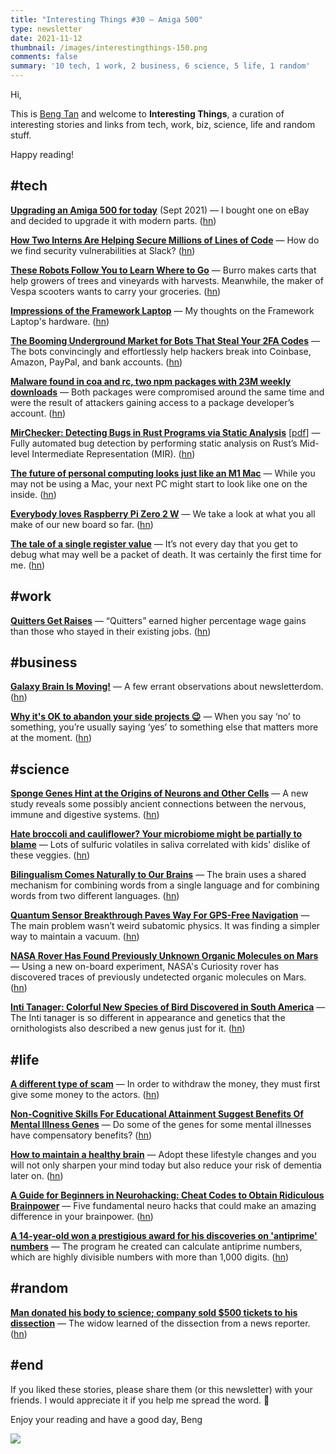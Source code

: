 ```yaml
---
title: "Interesting Things #30 — Amiga 500"
type: newsletter
date: 2021-11-12
thumbnail: /images/interestingthings-150.png
comments: false
summary: '10 tech, 1 work, 2 business, 6 science, 5 life, 1 random'
---
```


Hi,

This is [Beng Tan](https://bengtan.com/about/) and welcome to **Interesting Things**, a curation of interesting stories and links from tech, work, biz, science, life and random stuff.

Happy reading!


## #tech

**[Upgrading an Amiga 500 for today](https://benjamin.computer/posts/2021-09-30-amiga-upgrade.html?utm_source=bengtan.com/interesting-things/030)** (Sept 2021) — I bought one on eBay and decided to upgrade it with modern parts. ([hn](https://news.ycombinator.com/item?id=29125839))

**[How Two Interns Are Helping Secure Millions of Lines of Code](https://slack.engineering/how-two-interns-are-helping-secure-millions-of-lines-of-code/?utm_source=bengtan.com/interesting-things/030)** —  How do we find security vulnerabilities at Slack? ([hn](https://news.ycombinator.com/item?id=29112880))

**[These Robots Follow You to Learn Where to Go](https://www.wired.com/story/robots-follow-learn-where-go/?utm_source=bengtan.com/interesting-things/030)** — Burro makes carts that help growers of trees and vineyards with harvests. Meanwhile, the maker of Vespa scooters wants to carry your groceries. ([hn](https://news.ycombinator.com/item?id=29131300))

**[Impressions of the Framework Laptop](https://maxleiter.com/blog/framework?utm_source=bengtan.com/interesting-things/030)** — My thoughts on the Framework Laptop's hardware. ([hn](https://news.ycombinator.com/item?id=29102216))

**[The Booming Underground Market for Bots That Steal Your 2FA Codes](https://www.vice.com/en/article/y3vz5k/booming-underground-market-bots-2fa-otp-paypal-amazon-bank-apple-venmo?utm_source=bengtan.com/interesting-things/030)** — The bots convincingly and effortlessly help hackers break into Coinbase, Amazon, PayPal, and bank accounts. ([hn](https://news.ycombinator.com/item?id=29102825))

**[Malware found in coa and rc, two npm packages with 23M weekly downloads](https://therecord.media/malware-found-in-coa-and-rc-two-npm-packages-with-23m-weekly-downloads/?utm_source=bengtan.com/interesting-things/030)** — Both packages were compromised around the same time and were the result of attackers gaining access to a package developer’s account. ([hn](https://news.ycombinator.com/item?id=29128794))

**[MirChecker: Detecting Bugs in Rust Programs via Static Analysis](https://mssun.me/research/ccs21mirchecker.html?utm_source=bengtan.com/interesting-things/030)** [[pdf](https://www.cse.cuhk.edu.hk/~cslui/PUBLICATION/CCS2021.pdf?utm_source=bengtan.com/interesting-things/030)] —  Fully automated bug detection by performing static analysis on Rust’s Mid-level Intermediate Representation (MIR). ([hn](https://news.ycombinator.com/item?id=29105468))

**[The future of personal computing looks just like an M1 Mac](https://www.zdnet.com/article/the-future-of-personal-computing-looks-just-like-a-m1-mac/?utm_source=bengtan.com/interesting-things/030)** — While you may not be using a Mac, your next PC might start to look like one on the inside. ([hn](https://news.ycombinator.com/item?id=29099059))

**[Everybody loves Raspberry Pi Zero 2 W](https://www.raspberrypi.com/news/everybody-loves-raspberry-pi-zero-2-w/?utm_source=bengtan.com/interesting-things/030)** — We take a look at what you all make of our new board so far. ([hn](https://news.ycombinator.com/item?id=29093097))

**[The tale of a single register value](https://blog.cloudflare.com/the-tale-of-a-single-register-value/?utm_source=bengtan.com/interesting-things/030)** — It’s not every day that you get to debug what may well be a packet of death. It was certainly the first time for me. ([hn](https://news.ycombinator.com/item?id=29096207))


## #work

**[Quitters Get Raises](https://ritholtz.com/2021/11/quitters-get-raises/?utm_source=bengtan.com/interesting-things/030)** — “Quitters” earned higher percentage wage gains than those who stayed in their existing jobs. ([hn](https://news.ycombinator.com/item?id=29123133))


## #business

**[Galaxy Brain Is Moving!](https://warzel.substack.com/p/galaxy-brain-is-moving?utm_source=bengtan.com/interesting-things/030)** —  A few errant observations about newsletterdom. ([hn](https://news.ycombinator.com/item?id=29093831))

**[Why it's OK to abandon your side projects 😉](https://buttondown.email/bhupesh/archive/why-its-ok-to-abandon-your-side-projects/?utm_source=bengtan.com/interesting-things/030)** — When you say ‘no’ to something, you’re usually saying ‘yes’ to something else that matters more at the moment. ([hn](https://news.ycombinator.com/item?id=29097569))


## #science

**[Sponge Genes Hint at the Origins of Neurons and Other Cells](https://www.quantamagazine.org/sponge-genes-hint-at-the-origins-of-neurons-and-other-cells-20211104/?utm_source=bengtan.com/interesting-things/030)** — A new study reveals some possibly ancient connections between the nervous, immune and digestive systems. ([hn](https://news.ycombinator.com/item?id=29110491))

**[Hate broccoli and cauliflower? Your microbiome might be partially to blame](https://arstechnica.com/science/2021/11/hate-broccoli-and-cauliflower-your-microbiome-might-be-partially-to-blame/?utm_source=bengtan.com/interesting-things/030)** — Lots of sulfuric volatiles in saliva correlated with kids' dislike of these veggies. ([hn](https://news.ycombinator.com/item?id=29098598))

**[Bilingualism Comes Naturally to Our Brains](https://www.nyu.edu/about/news-publications/news/2021/november/bilingualism-comes-naturally-to-our-brains.html?utm_source=bengtan.com/interesting-things/030)** —  The brain uses a shared mechanism for combining words from a single language and for combining words from two different languages. ([hn](https://news.ycombinator.com/item?id=29113981))

**[Quantum Sensor Breakthrough Paves Way For GPS-Free Navigation](https://www.defenseone.com/technology/2021/11/quantum-sensor-breakthrough-paves-way-gps-free-navigation/186578/?utm_source=bengtan.com/interesting-things/030)** — The main problem wasn’t weird subatomic physics. It was finding a simpler way to maintain a vacuum. ([hn](https://news.ycombinator.com/item?id=29101890))

**[NASA Rover Has Found Previously Unknown Organic Molecules on Mars](https://www.sciencealert.com/curiosity-finds-new-organic-molecules-on-mars-in-an-unexpected-place?utm_source=bengtan.com/interesting-things/030)** — Using a new on-board experiment, NASA's Curiosity rover has discovered traces of previously undetected organic molecules on Mars. ([hn](https://news.ycombinator.com/item?id=29122365))

**[Inti Tanager: Colorful New Species of Bird Discovered in South America](http://www.sci-news.com/biology/inti-tanager-heliothraupis-oneilli-10232.html?utm_source=bengtan.com/interesting-things/030)** — The Inti tanager is so different in appearance and genetics that the ornithologists also described a new genus just for it. ([hn](https://news.ycombinator.com/item?id=29102324))


## #life

**[A different type of scam](https://splashdot.github.io/scam1/?utm_source=bengtan.com/interesting-things/030)** — In order to withdraw the money, they must first give some money to the actors. ([hn](https://news.ycombinator.com/item?id=29099951))

**[Non-Cognitive Skills For Educational Attainment Suggest Benefits Of Mental Illness Genes](https://astralcodexten.substack.com/p/non-cognitive-skills-for-educational?utm_source=bengtan.com/interesting-things/030)** — Do some of the genes for some mental illnesses have compensatory benefits? ([hn](https://news.ycombinator.com/item?id=29098746))

**[How to maintain a healthy brain](https://psyche.co/guides/how-to-maintain-a-healthy-brain-to-reduce-the-risk-of-dementia?utm_source=bengtan.com/interesting-things/030)** — Adopt these lifestyle changes and you will not only sharpen your mind today but also reduce your risk of dementia later on. ([hn](https://news.ycombinator.com/item?id=29120920))

**[A Guide for Beginners in Neurohacking: Cheat Codes to Obtain Ridiculous Brainpower](https://hackernoon.com/a-guide-for-beginners-in-neurohacking-cheat-codes-to-obtain-ridiculous-brainpower?utm_source=bengtan.com/interesting-things/030)** — Five fundamental neuro hacks that could make an amazing difference in your brainpower. ([hn](https://news.ycombinator.com/item?id=29123082))

**[A 14-year-old won a prestigious award for his discoveries on 'antiprime' numbers](https://www.npr.org/2021/11/02/1051476829/a-14-year-old-won-a-prestigious-award-for-his-discoveries-on-antiprime-numbers?utm_source=bengtan.com/interesting-things/030)** —  The program he created can calculate antiprime numbers, which are highly divisible numbers with more than 1,000 digits. ([hn](https://news.ycombinator.com/item?id=29090152))


## #random

**[Man donated his body to science; company sold $500 tickets to his dissection](https://arstechnica.com/science/2021/11/man-donated-his-body-to-science-company-sold-500-tickets-to-his-dissection/?utm_source=bengtan.com/interesting-things/030)** — The widow learned of the dissection from a news reporter. ([hn](https://news.ycombinator.com/item?id=29129982))


## #end

If you liked these stories, please share them (or this newsletter) with your friends. I would appreciate it if you help me spread the word. 🙏

Enjoy your reading and have a good day,
Beng

![](https://bengtan.com/images/portrait-40.png)

